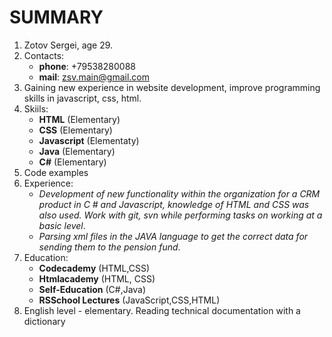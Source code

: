 # SUMMARY
1. Zotov Sergei, age 29.
2. Contacts:
   - **phone**: +79538280088
   - **mail**: zsv.main@gmail.com
3. Gaining new experience in website development, improve programming skills in javascript, css, html.
4. Skiils:
   - **HTML** (Elementary)
   - **CSS** (Elementary)
   - **Javascript** (Elementaty)
   - **Java** (Elementary)
   - **C#** (Elementary)
5. Code examples
6. Experience:
   - *Development of new functionality within the organization for a CRM product in C # and Javascript, knowledge of HTML and CSS was also used.
Work with git, svn while performing tasks on working at a basic level*.
   - *Parsing xml files in the JAVA language to get the correct data for sending them to the pension fund*.
7. Education: 
   - **Codecademy** (HTML,CSS) 
   - **Htmlacademy** (HTML, CSS)
   - **Self-Education** (C#,Java)
   - **RSSchool Lectures** (JavaScript,CSS,HTML)
8. English level - elementary.
Reading technical documentation with a dictionary
